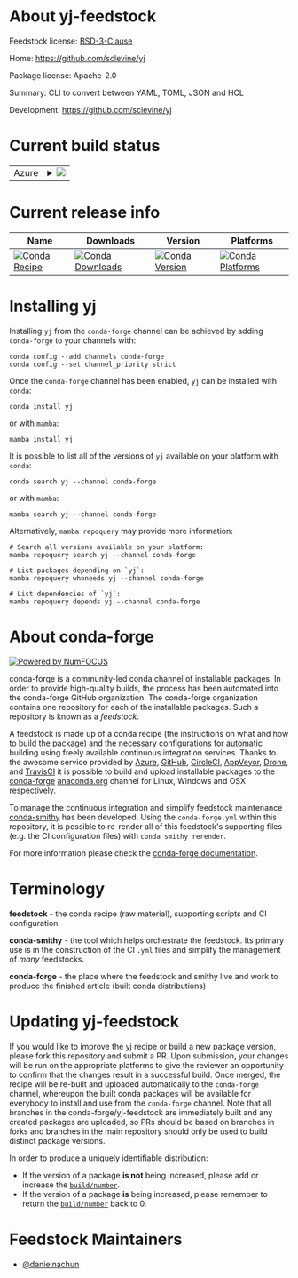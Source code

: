About yj-feedstock
==================

Feedstock license: [BSD-3-Clause](https://github.com/conda-forge/yj-feedstock/blob/main/LICENSE.txt)

Home: https://github.com/sclevine/yj

Package license: Apache-2.0

Summary: CLI to convert between YAML, TOML, JSON and HCL

Development: https://github.com/sclevine/yj

Current build status
====================


<table>
    
  <tr>
    <td>Azure</td>
    <td>
      <details>
        <summary>
          <a href="https://dev.azure.com/conda-forge/feedstock-builds/_build/latest?definitionId=23992&branchName=main">
            <img src="https://dev.azure.com/conda-forge/feedstock-builds/_apis/build/status/yj-feedstock?branchName=main">
          </a>
        </summary>
        <table>
          <thead><tr><th>Variant</th><th>Status</th></tr></thead>
          <tbody><tr>
              <td>linux_64</td>
              <td>
                <a href="https://dev.azure.com/conda-forge/feedstock-builds/_build/latest?definitionId=23992&branchName=main">
                  <img src="https://dev.azure.com/conda-forge/feedstock-builds/_apis/build/status/yj-feedstock?branchName=main&jobName=linux&configuration=linux%20linux_64_" alt="variant">
                </a>
              </td>
            </tr><tr>
              <td>osx_64</td>
              <td>
                <a href="https://dev.azure.com/conda-forge/feedstock-builds/_build/latest?definitionId=23992&branchName=main">
                  <img src="https://dev.azure.com/conda-forge/feedstock-builds/_apis/build/status/yj-feedstock?branchName=main&jobName=osx&configuration=osx%20osx_64_" alt="variant">
                </a>
              </td>
            </tr><tr>
              <td>win_64</td>
              <td>
                <a href="https://dev.azure.com/conda-forge/feedstock-builds/_build/latest?definitionId=23992&branchName=main">
                  <img src="https://dev.azure.com/conda-forge/feedstock-builds/_apis/build/status/yj-feedstock?branchName=main&jobName=win&configuration=win%20win_64_" alt="variant">
                </a>
              </td>
            </tr>
          </tbody>
        </table>
      </details>
    </td>
  </tr>
</table>

Current release info
====================

| Name | Downloads | Version | Platforms |
| --- | --- | --- | --- |
| [![Conda Recipe](https://img.shields.io/badge/recipe-yj-green.svg)](https://anaconda.org/conda-forge/yj) | [![Conda Downloads](https://img.shields.io/conda/dn/conda-forge/yj.svg)](https://anaconda.org/conda-forge/yj) | [![Conda Version](https://img.shields.io/conda/vn/conda-forge/yj.svg)](https://anaconda.org/conda-forge/yj) | [![Conda Platforms](https://img.shields.io/conda/pn/conda-forge/yj.svg)](https://anaconda.org/conda-forge/yj) |

Installing yj
=============

Installing `yj` from the `conda-forge` channel can be achieved by adding `conda-forge` to your channels with:

```
conda config --add channels conda-forge
conda config --set channel_priority strict
```

Once the `conda-forge` channel has been enabled, `yj` can be installed with `conda`:

```
conda install yj
```

or with `mamba`:

```
mamba install yj
```

It is possible to list all of the versions of `yj` available on your platform with `conda`:

```
conda search yj --channel conda-forge
```

or with `mamba`:

```
mamba search yj --channel conda-forge
```

Alternatively, `mamba repoquery` may provide more information:

```
# Search all versions available on your platform:
mamba repoquery search yj --channel conda-forge

# List packages depending on `yj`:
mamba repoquery whoneeds yj --channel conda-forge

# List dependencies of `yj`:
mamba repoquery depends yj --channel conda-forge
```


About conda-forge
=================

[![Powered by
NumFOCUS](https://img.shields.io/badge/powered%20by-NumFOCUS-orange.svg?style=flat&colorA=E1523D&colorB=007D8A)](https://numfocus.org)

conda-forge is a community-led conda channel of installable packages.
In order to provide high-quality builds, the process has been automated into the
conda-forge GitHub organization. The conda-forge organization contains one repository
for each of the installable packages. Such a repository is known as a *feedstock*.

A feedstock is made up of a conda recipe (the instructions on what and how to build
the package) and the necessary configurations for automatic building using freely
available continuous integration services. Thanks to the awesome service provided by
[Azure](https://azure.microsoft.com/en-us/services/devops/), [GitHub](https://github.com/),
[CircleCI](https://circleci.com/), [AppVeyor](https://www.appveyor.com/),
[Drone](https://cloud.drone.io/welcome), and [TravisCI](https://travis-ci.com/)
it is possible to build and upload installable packages to the
[conda-forge](https://anaconda.org/conda-forge) [anaconda.org](https://anaconda.org/)
channel for Linux, Windows and OSX respectively.

To manage the continuous integration and simplify feedstock maintenance
[conda-smithy](https://github.com/conda-forge/conda-smithy) has been developed.
Using the ``conda-forge.yml`` within this repository, it is possible to re-render all of
this feedstock's supporting files (e.g. the CI configuration files) with ``conda smithy rerender``.

For more information please check the [conda-forge documentation](https://conda-forge.org/docs/).

Terminology
===========

**feedstock** - the conda recipe (raw material), supporting scripts and CI configuration.

**conda-smithy** - the tool which helps orchestrate the feedstock.
                   Its primary use is in the construction of the CI ``.yml`` files
                   and simplify the management of *many* feedstocks.

**conda-forge** - the place where the feedstock and smithy live and work to
                  produce the finished article (built conda distributions)


Updating yj-feedstock
=====================

If you would like to improve the yj recipe or build a new
package version, please fork this repository and submit a PR. Upon submission,
your changes will be run on the appropriate platforms to give the reviewer an
opportunity to confirm that the changes result in a successful build. Once
merged, the recipe will be re-built and uploaded automatically to the
`conda-forge` channel, whereupon the built conda packages will be available for
everybody to install and use from the `conda-forge` channel.
Note that all branches in the conda-forge/yj-feedstock are
immediately built and any created packages are uploaded, so PRs should be based
on branches in forks and branches in the main repository should only be used to
build distinct package versions.

In order to produce a uniquely identifiable distribution:
 * If the version of a package **is not** being increased, please add or increase
   the [``build/number``](https://docs.conda.io/projects/conda-build/en/latest/resources/define-metadata.html#build-number-and-string).
 * If the version of a package **is** being increased, please remember to return
   the [``build/number``](https://docs.conda.io/projects/conda-build/en/latest/resources/define-metadata.html#build-number-and-string)
   back to 0.

Feedstock Maintainers
=====================

* [@danielnachun](https://github.com/danielnachun/)

